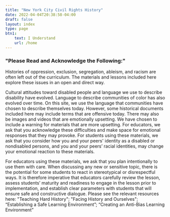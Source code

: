 ```yaml
---
title: "New York City Civil Rights History"
date: 2022-04-04T20:38:58-04:00
draft: false
layout: index
type: page
btn1: 
    text: I Understand
    url: /home
---
```


### "Please Read and Acknowledge the Following:"

Histories of oppression, exclusion, segregation, ableism, and racism are often left out of the curriculum. The materials and lessons included here explore these issues in an open and direct way.

Cultural attitudes toward disabled people and language we use to describe disability have evolved. Language to describe communities of color has also evolved over time. On this site, we use the language that communities have chosen to describe themselves today. However, some historical documents included here may include terms that are offensive today. There may also be images and videos that are emotionally upsetting. We have chosen to include a warning for materials that are more upsetting. For educators, we ask that you acknowledge these difficulties and make space for emotional responses that they may provoke. For students using these materials, we ask that you consider how you and your peers' identity as a disabled or nondisabled persons, and you and your peers’ racial identities, may change your emotional reaction to these materials.

For educators using these materials, we ask that you plan intentionally to use them with care. When discussing any new or sensitive topic, there is the potential for some students to react in stereotypical or disrespectful ways. It is therefore imperative that educators carefully review the lesson, assess students’ maturity and readiness to engage in the lesson prior to implementation, and establish clear parameters with students that will ensure safe and constructive dialogue. Please see the relevant resources here:  "Teaching Hard History"; "Facing History and Ourselves"; “Establishing a Safe Learning Environment”; “Creating an Anti-Bias Learning Environment”
